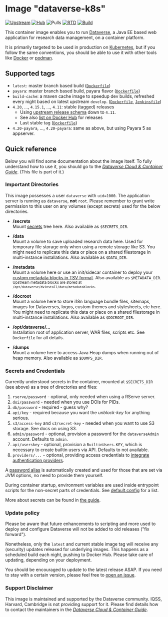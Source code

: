 # Image "dataverse-k8s"

[![Upstream](https://img.shields.io/badge/Dataverse-v4.20-important.svg)](https://github.com/IQSS/dataverse/releases/v4.20)
[![Hub](https://img.shields.io/static/v1.svg?label=image&message=dataverse-k8s&logo=docker)](https://hub.docker.com/r/iqss/dataverse-k8s)
![Pulls](https://img.shields.io/docker/pulls/iqss/dataverse-k8s)
[![RTD](https://img.shields.io/readthedocs/dataverse-k8s)](https://dataverse-k8s.readthedocs.io)
[![Build](https://jenkins.dataverse.org/job/dataverse-k8s/job/image-dataverse/job/master/badge/icon?subject=master&status=pushed&color=purple)](https://jenkins.dataverse.org/job/dataverse-k8s/job/image-dataverse/job/master)

This container image enables you to run [Dataverse](https://dataverse.org), a
Java EE based web application for research data management, on a container platform.

It is primarily targeted to be used in production on [Kubernetes](https://kubernetes.io),
but if you follow the same conventions, you should be able to use it with other tools
like [Docker](https://docker.io) or [podman](https://podman.io).

## Supported tags

- `latest`: master branch based build ([`Dockerfile`](https://github.com/IQSS/dataverse-kubernetes/blob/master/docker/dataverse-k8s/glassfish/Dockerfile))
- `payara`: master branch based build, payara flavor ([`Dockerfile`](https://github.com/IQSS/dataverse-kubernetes/blob/master/docker/dataverse-k8s/payara/Dockerfile))
- `build-cache`: a maven cache image to speedup dev builds, refreshed every night based on latest upstream `develop`. ([`Dockerfile`](https://github.com/IQSS/dataverse-kubernetes/blob/master/docker/dataverse-k8s/build-cache/Dockerfile), [`Jenkinsfile`](https://github.com/IQSS/dataverse-kubernetes/blob/master/docker/dataverse-k8s/build-cache/Jenkinsfile))
- `4.20`, ..., `4.15.1`, ..., `4.11`: stable (tagged) releases
  - Using [upstream release schema](https://github.com/IQSS/dataverse/releases/) down to `4.11`.
  - See also [list on Docker Hub](https://hub.docker.com/r/iqss/dataverse-k8s/tags?page=1&ordering=last_updated&name=4.)
    for releases
  - Last stable tag ([`Dockerfile`](https://github.com/IQSS/dataverse-kubernetes/blob/v4.20/docker/dataverse-k8s/glassfish/Dockerfile))
- `4.20-payara`, ..., `4.20-payara`: same as above, but using Payara 5 as appserver.

## Quick reference

Below you will find some documentation about the image itself.
To fully understand how to use it, you should go to the
[*Dataverse Cloud & Container Guide*](https://dataverse-k8s.rtfd.io).
(This file is part of it.)

### Important Directories

This image possesses a user `dataverse` with `uid=1000`. The application server
is running as `dataverse`, **not** `root`. Please remember to grant write permission
to this user on any volumes (except secrets) used for the below directories.

- **/secrets** <br />
  Mount [secrets](#secrets-and-credentials) tree here. Also available as `$SECRETS_DIR`.

- **/data** <br />
  Mount a volume to save uploaded research data here. Used for temporary file storage only
  when using a remote storage like S3. You might need to replicate this data or place
  on a shared filestorage in multi-instance installations. Also available as `$DATA_DIR`.

- **/metadata** <br />
  Mount a volume here or use an init/sidecar container to deploy your [custom metadata
  blocks in TSV format](http://guides.dataverse.org/en/latest/admin/metadatacustomization.html).
  Also available as `$METADATA_DIR`. <small>Upstream metadata blocks are stored at
  `/opt/dataverse/dvinstall/data/metadatablocks`.</small>

- **/docroot** <br />
  Mount a volume here to store i18n language bundle files, sitemaps, images for
  Dataverses, logos, custom themes and stylesheets, etc here. You might need to
  replicate this data or place on a shared filestorage in multi-instance installations.
  Also available as `$DOCROOT_DIR`.

- **/opt/dataverse/...** <br />
  Installation root of application server, WAR files, scripts etc. See `Dockerfile`
  for all details.

- **/dumps** <br />
  Mount a volume here to access Java Heap dumps when running out of heap memory.
  Also available as `$DUMPS_DIR`.

### Secrets and Credentials

Currently understood secrets in the container, mounted at `$SECRETS_DIR` (see
above) as a tree of directories and files:

1. `rserve/password` - optional, only needed when using a RServe server.
2. `doi/password` - needed when you use DOIs for PIDs.
3. `db/password` - required - guess why?
4. `api/key` - required because you want the *unblock-key* for anything serious.
5. `s3/access-key` and `s3/secret-key` - needed when you want to use S3 storage. See docs on using S3.
6. `admin/password` - optional, provision a password for the `dataverseAdmin` account. Defaults to `admin`.
7. `api/userskey` - optional, provision a `BuiltinUsers.KEY`, which is necessary to create builtin users via API. Defaults to not available.
8. `providers/...` - optional, providing access credentials to [integrate authentication providers](https://dataverse-k8s.readthedocs.io/en/latest/day3/auth.html).

A [password alias](https://docs.oracle.com/cd/E19798-01/821-1751/ghgqc/index.html)
is automatically created and used for those that are set via JVM options, no need
to provide them yourself.

During container startup, environment variables are used inside entrypoint scripts
for the non-secret parts of credentials. See [default.config](https://dataverse-k8s.readthedocs.io/en/latest/day1/config.html#default-config)
for a list.

More about secrets can be found in [the guide](https://dataverse-k8s.readthedocs.io/en/latest/day1/secrets.html).

### Update policy

Please be aware that future enhancements to scripting and more used to deploy and
configure Dataverse will not be added to old releases ("fix forward").

Nonetheless, only the `latest` and current stable image tag will receive any (security)
updates released for underlying images. This happens as a scheduled build each
night, pushing to Docker Hub. Please take care of updating, depending on your deployment.

You should be encouraged to update to the latest release ASAP.
If you need to stay with a certain version, please feel free to [open an issue](https://github.com/IQSS/dataverse-kubernetes/issues/new).

### Support Disclaimer

This image is maintained and supported by the Dataverse community. IQSS, Harvard, Cambridge
is not providing support for it. Please find details how to contact the maintainers
in the [*Dataverse Cloud & Container Guide*](https://dataverse-k8s.rtfd.io).
